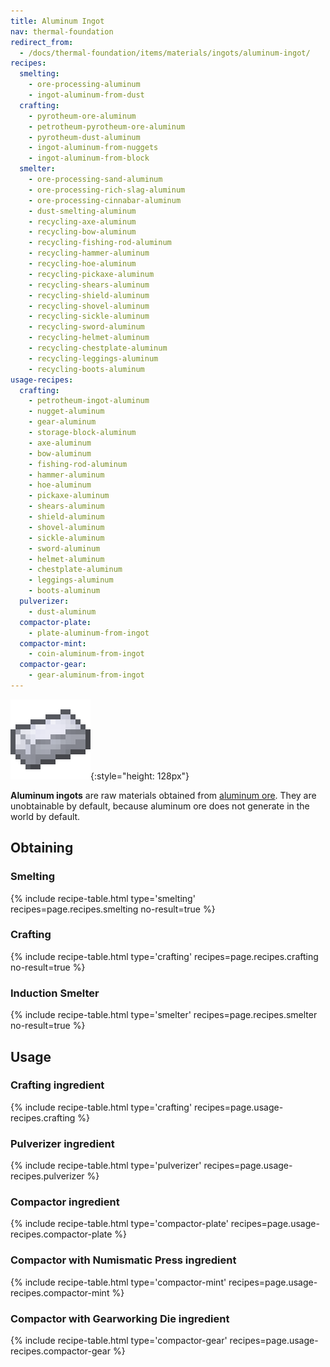 ```yaml
---
title: Aluminum Ingot
nav: thermal-foundation
redirect_from:
  - /docs/thermal-foundation/items/materials/ingots/aluminum-ingot/
recipes:
  smelting:
    - ore-processing-aluminum
    - ingot-aluminum-from-dust
  crafting:
    - pyrotheum-ore-aluminum
    - petrotheum-pyrotheum-ore-aluminum
    - pyrotheum-dust-aluminum
    - ingot-aluminum-from-nuggets
    - ingot-aluminum-from-block
  smelter:
    - ore-processing-sand-aluminum
    - ore-processing-rich-slag-aluminum
    - ore-processing-cinnabar-aluminum
    - dust-smelting-aluminum
    - recycling-axe-aluminum
    - recycling-bow-aluminum
    - recycling-fishing-rod-aluminum
    - recycling-hammer-aluminum
    - recycling-hoe-aluminum
    - recycling-pickaxe-aluminum
    - recycling-shears-aluminum
    - recycling-shield-aluminum
    - recycling-shovel-aluminum
    - recycling-sickle-aluminum
    - recycling-sword-aluminum
    - recycling-helmet-aluminum
    - recycling-chestplate-aluminum
    - recycling-leggings-aluminum
    - recycling-boots-aluminum
usage-recipes:
  crafting:
    - petrotheum-ingot-aluminum
    - nugget-aluminum
    - gear-aluminum
    - storage-block-aluminum
    - axe-aluminum
    - bow-aluminum
    - fishing-rod-aluminum
    - hammer-aluminum
    - hoe-aluminum
    - pickaxe-aluminum
    - shears-aluminum
    - shield-aluminum
    - shovel-aluminum
    - sickle-aluminum
    - sword-aluminum
    - helmet-aluminum
    - chestplate-aluminum
    - leggings-aluminum
    - boots-aluminum
  pulverizer:
    - dust-aluminum
  compactor-plate:
    - plate-aluminum-from-ingot
  compactor-mint:
    - coin-aluminum-from-ingot
  compactor-gear:
    - gear-aluminum-from-ingot
---
```


![Aluminum ingot](/assets/images/thermal-foundation/ingot-aluminum.png){:style="height: 128px"}


**Aluminum ingots** are raw materials obtained from [aluminum
ore](/docs/aluminum-ore/). They are unobtainable by default, because aluminum
ore does not generate in the world by default.


Obtaining
---------

### Smelting
{% include recipe-table.html type='smelting' recipes=page.recipes.smelting no-result=true %}

### Crafting
{% include recipe-table.html type='crafting' recipes=page.recipes.crafting no-result=true %}

### Induction Smelter
{% include recipe-table.html type='smelter' recipes=page.recipes.smelter no-result=true %}


Usage
-----

### Crafting ingredient
{% include recipe-table.html type='crafting' recipes=page.usage-recipes.crafting %}

### Pulverizer ingredient
{% include recipe-table.html type='pulverizer' recipes=page.usage-recipes.pulverizer %}

### Compactor ingredient
{% include recipe-table.html type='compactor-plate' recipes=page.usage-recipes.compactor-plate %}

### Compactor with Numismatic Press ingredient
{% include recipe-table.html type='compactor-mint' recipes=page.usage-recipes.compactor-mint %}

### Compactor with Gearworking Die ingredient
{% include recipe-table.html type='compactor-gear' recipes=page.usage-recipes.compactor-gear %}
